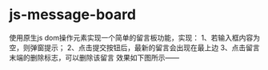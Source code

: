 # js-message-board
使用原生js dom操作元素实现一个简单的留言板功能，实现：
1、若输入框内容为空，则弹窗提示；
2、点击提交按钮后，最新的留言会出现在最上边
3、点击留言末端的删除标志，可以删除该留言
效果如下图所示——
